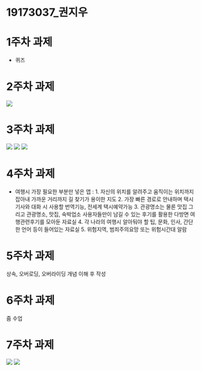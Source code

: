 # 19173037_권지우

# 1주차 과제
- 퀴즈
# 2주차 과제
<img width="" height="" src="./19173037_jiwoo.png"></img>
# 3주차 과제
<img width="" height="" src="./1.PNG"></img>
<img width="" height="" src="./2.PNG"></img>
<img width="" height="" src="./3.PNG"></img>
# 4주차 과제
- 여행시 가장 필요한 부분만 넣은 앱
: 1. 자신의 위치를 알려주고 움직이는 위치까지 잡아내 가까운 거리까지 길 찾기가 용이한 지도
  2. 가장 빠른 경로로 안내하며 택시기사와 대화 시 사용할 번역기능, 전세계 택시예약가능 
  3. 관광명소는 물론 맛집 그리고 관광명소, 맛집, 숙박업소 사용자들만이 남길 수 있는 후기를 활용한 다방면 여행관련후기를 모아둔 자료실
  4. 각 나라의 여행시 알아둬야 할 팁, 문화, 인사, 간단한 언어 등이 들어있는 자료실 
  5. 위험지역, 범죄주의요망 또는 위험시간대 알람
# 5주차 과제
상속, 오버로딩, 오버라이딩 개념 이해 후 작성
# 6주차 과제
줌 수업
# 7주차 과제
<img width="" height="" src="./7we.1.PNG"></img>
<img width="" height="" src="./7we.2.PNG"></img>
